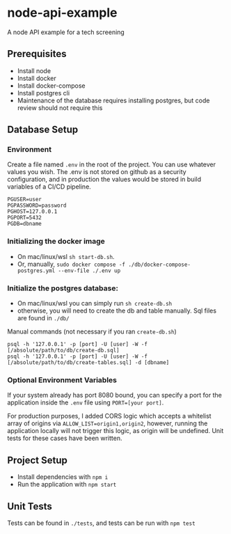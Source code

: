 # node-api-example

A node API example for a tech screening

## Prerequisites

- Install node
- Install docker
- Install docker-compose
- Install postgres cli
- Maintenance of the database requires installing postgres, but code review should not require this

## Database Setup

### Environment

Create a file named `.env` in the root of the project. You can use whatever values you wish. The .env is not stored on github as a security configuration, and in production the values would be stored in build variables of a CI/CD pipeline.

```
PGUSER=user
PGPASSWORD=password
PGHOST=127.0.0.1
PGPORT=5432
PGDB=dbname
```

### Initializing the docker image

- On mac/linux/wsl `sh start-db.sh`.
- Or, manually, `sudo docker compose -f ./db/docker-compose-postgres.yml --env-file ./.env up`

### Initialize the postgres database:

- On mac/linux/wsl you can simply run `sh create-db.sh`
- otherwise, you will need to create the db and table manually. Sql files are found in `./db/`

Manual commands (not necessary if you ran `create-db.sh`)

```
psql -h '127.0.0.1' -p [port] -U [user] -W -f [/absolute/path/to/db/create-db.sql]
psql -h '127.0.0.1' -p [port] -U [user] -W -f [/absolute/path/to/db/create-tables.sql] -d [dbname]
```

### Optional Environment Variables

If your system already has port 8080 bound, you can specify a port for the application inside the `.env` file using `PORT=[your port]`.

For production purposes, I added CORS logic which accepts a whitelist array of origins via `ALLOW_LIST=origin1,origin2`, however, running the application locally will not trigger this logic, as origin will be undefined. Unit tests for these cases have been written.

## Project Setup

- Install dependencies with `npm i`
- Run the application with `npm start`

## Unit Tests

Tests can be found in `./tests`, and tests can be run with `npm test`
